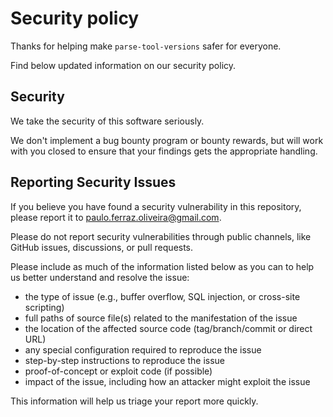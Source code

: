 # Security policy

Thanks for helping make `parse-tool-versions` safer for everyone.

Find below updated information on our security policy.

## Security

We take the security of this software seriously.

We don't implement a bug bounty program or bounty rewards, but will work with
you closed to ensure that your findings gets the appropriate handling.

## Reporting Security Issues

If you believe you have found a security vulnerability in this repository,
please report it to paulo.ferraz.oliveira@gmail.com.

Please do not report security vulnerabilities through public channels, like
GitHub issues, discussions, or pull requests.

Please include as much of the information listed below as you can to help us
better understand and resolve the issue:

- the type of issue (e.g., buffer overflow, SQL injection, or cross-site
  scripting)
- full paths of source file(s) related to the manifestation of the issue
- the location of the affected source code (tag/branch/commit or direct URL)
- any special configuration required to reproduce the issue
- step-by-step instructions to reproduce the issue
- proof-of-concept or exploit code (if possible)
- impact of the issue, including how an attacker might exploit the issue

This information will help us triage your report more quickly.
